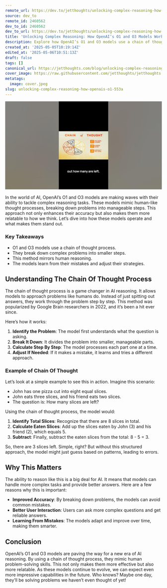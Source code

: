 ```yaml
---
remote_url: https://dev.to/jetthoughts/unlocking-complex-reasoning-how-openais-o1-and-o3-models-work-44pf
source: dev_to
remote_id: 2460562
dev_to_id: 2460562
dev_to_url: https://dev.to/jetthoughts/unlocking-complex-reasoning-how-openais-o1-and-o3-models-work-44pf
title: 'Unlocking Complex Reasoning: How OpenAI’s O1 and O3 Models Work'
description: Explore how OpenAI’s O1 and O3 models use a chain of thought process to perform complex reasoning, mimicking human problem-solving skills.
created_at: '2025-05-05T10:19:14Z'
edited_at: '2025-05-06T10:51:13Z'
draft: false
tags: []
canonical_url: https://jetthoughts.com/blog/unlocking-complex-reasoning-how-openais-o1-553a/
cover_image: https://raw.githubusercontent.com/jetthoughts/jetthoughts.github.io/master/content/blog/unlocking-complex-reasoning-how-openais-o1-553a/cover.jpeg
metatags:
  image: cover.jpeg
slug: unlocking-complex-reasoning-how-openais-o1-553a
---
```

[![Unlocking Complex Reasoning: How OpenAI’s O1 and O3 Models Work](file_0.jpg)](https://www.youtube.com/watch?v=mUKkjMoKEdg)

In the world of AI, OpenAI’s O1 and O3 models are making waves with their ability to tackle complex reasoning tasks. These models mimic human-like thought processes, breaking down problems into manageable steps. This approach not only enhances their accuracy but also makes them more relatable to how we think. Let’s dive into how these models operate and what makes them stand out.

### Key Takeaways

*   O1 and O3 models use a chain of thought process.
*   They break down complex problems into smaller steps.
*   This method mirrors human reasoning.
*   The models learn from their mistakes and adjust their strategies.

## Understanding The Chain Of Thought Process

The chain of thought process is a game changer in AI reasoning. It allows models to approach problems like humans do. Instead of just spitting out answers, they work through the problem step by step. This method was popularized by Google Brain researchers in 2022, and it’s been a hit ever since.

Here’s how it works:

1.  **Identify the Problem**: The model first understands what the question is asking.
2.  **Break It Down**: It divides the problem into smaller, manageable parts.
3.  **Calculate Step By Step**: The model processes each part one at a time.
4.  **Adjust If Needed**: If it makes a mistake, it learns and tries a different approach.

### Example of Chain Of Thought

Let’s look at a simple example to see this in action. Imagine this scenario:

*   John has one pizza cut into eight equal slices.
*   John eats three slices, and his friend eats two slices.
*   The question is: How many slices are left?

Using the chain of thought process, the model would:

1.  **Identify Total Slices**: Recognize that there are 8 slices in total.
2.  **Calculate Eaten Slices**: Add up the slices eaten by John (3) and his friend (2), which equals 5.
3.  **Subtract**: Finally, subtract the eaten slices from the total: 8 - 5 = 3.

So, there are 3 slices left. Simple, right? But without this structured approach, the model might just guess based on patterns, leading to errors.

## Why This Matters

The ability to reason like this is a big deal for AI. It means that models can handle more complex tasks and provide better answers. Here are a few reasons why this is important:

*   **Improved Accuracy**: By breaking down problems, the models can avoid common mistakes.
*   **Better User Interaction**: Users can ask more complex questions and get reliable answers.
*   **Learning From Mistakes**: The models adapt and improve over time, making them smarter.

## Conclusion

OpenAI’s O1 and O3 models are paving the way for a new era of AI reasoning. By using a chain of thought process, they mimic human problem-solving skills. This not only makes them more effective but also more relatable. As these models continue to evolve, we can expect even more impressive capabilities in the future. Who knows? Maybe one day, they’ll be solving problems we haven’t even thought of yet!
